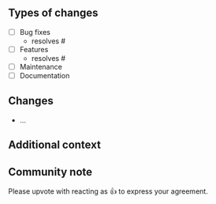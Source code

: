 <!--

Thank you for your contribution! 👍

-->

## Types of changes

- [ ] Bug fixes
  - resolves #<!-- Please add issue number -->
- [ ] Features
  - resolves #<!-- Please add issue number -->
- [ ] Maintenance
- [ ] Documentation

## Changes

- ...


## Additional context


## Community note

<!-- Please keep this section. -->

Please upvote with reacting as :+1: to express your agreement.

